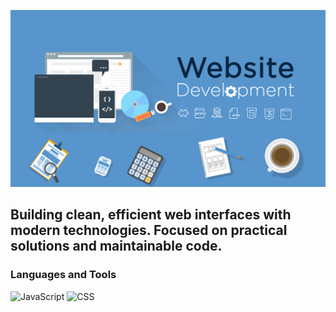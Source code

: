 ![Header](https://github.com/hq1956/hq1956/blob/main/assets/243078834-72903324-cf57-4e90-80a6-ed3c9734e0ed.gif)

## Building clean, efficient web interfaces with modern technologies. Focused on practical solutions and maintainable code.

### Languages and Tools
![JavaScript](https://img.shields.io/badge/-Flutter-042441?style-for-the-badge&logo=JavaScript&logoColor=DFE5EB)
![CSS](https://img.shields.io/badge/just%20the%20message-8A2BE2)